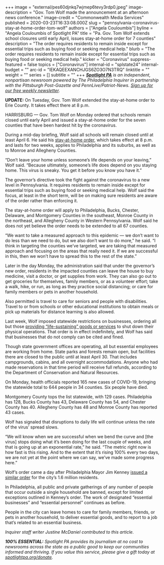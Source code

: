 +++
image = "external/pes60djnkq7wjmep6tevy3rdp0.jpeg"
image-description = "Gov. Tom Wolf made the announcement at an afternoon news conference."
image-credit = "Commonwealth Media Services"
published = 2020-03-23T16:33:08.000Z
slug = "pennsylvania-coronavirus-stay-at-home-order-tom-wolf"
authors = ["Angela Couloumbis"]
byline = "Angela Couloumbis of Spotlight PA"
title = "Pa. Gov. Tom Wolf extends school closures until early April, issues stay-at-home order for 7 counties"
description = "The order requires residents to remain inside except for essential trips such as buying food or seeking medical help."
blurb = "The order requires residents to remain inside except for essential trips such as buying food or seeking medical help."
kicker = "Coronavirus"
suppress-featured = false
topics = ["Coronavirus"]
internal-id = "splstate24"
internal-budget = ""
arc-id = "IEKAQEEXANCHJGS6ZO3O7N3TRQ"
linktitle = ""
weight = ""
series = []
subtitle = ""
+++
<a href="https://www.spotlightpa.org/"><i><b>Spotlight PA</b></i></a><i> is an independent, nonpartisan newsroom powered by The Philadelphia Inquirer in partnership with the Pittsburgh Post-Gazette and PennLive/Patriot-News. </i><a href="https://www.spotlightpa.org/newsletters"><i>Sign up for our free weekly newsletter</i></a><i>.</i>

**UPDATE:** On Tuesday, Gov. Tom Wolf extended the stay-at-home order to Erie County. It takes effect there at 8 p.m.

HARRISBURG — Gov. Tom Wolf on Monday ordered that schools remain closed until early April and issued a stay-at-home order for the seven counties that have been hardest hit by the coronavirus.

During a mid-day briefing, Wolf said all schools will remain closed until at least April 6. He said his [stay-at-home order](https://www.spotlightpa.org/news/2020/03/pennsylvania-pa-coronavirus-stay-at-home-tom-wolf-details/), which takes effect at 8 p.m. and lasts for two weeks, applies to Philadelphia and its suburbs, as well as to Monroe and Allegheny Counties.

“Don’t leave your home unless someone’s life depends on your leaving,” Wolf said. “Because ultimately, someone’s life does depend on you staying home. This virus is sneaky. You get it before you know you have it.”

The governor’s directive took the fight against the coronavirus to a new level in Pennsylvania. It requires residents to remain inside except for essential trips such as buying food or seeking medical help. Wolf said the focus, at least in the short term, will be on making sure residents are aware of the order rather than enforcing it.

<script src="https://www.spotlightpa.org/embed.js" async></script><div data-spl-embed-version="1" data-spl-src="https://www.spotlightpa.org/embeds/donate/"></div>

The stay-at-home order will apply to Philadelphia, Bucks, Chester, Delaware, and Montgomery Counties in the southeast, Monroe County in the northeast, and Allegheny County in Western Pennsylvania. Wolf said he does not yet believe the order needs to be extended to all 67 counties.

“We want to take a measured approach to this epidemic — we don’t want to do less than we need to do, but we also don’t want to do more," he said. “I think in targeting the counties we’ve targeted, we are taking that measured approach and focusing on the areas that really need it. If we are successful in this, then we won’t have to spread this to the rest of the state.”

Later in the day Monday, the administration said that under the governor’s new order, residents in the impacted counties can leave the house to buy medicine, visit a doctor, or get supplies from work. They can also go out to get groceries for themselves, family members, or as a volunteer effort; take a walk, hike, or run, as long as they practice social distancing; or care for family members or pets in another household.

Also permitted is travel to care for seniors and people with disabilities. Travel to or from schools or other educational institutions to obtain meals or pick up materials for distance learning is also allowed.

Last week, Wolf imposed statewide restrictions on businesses, ordering all but those [providing “life-sustaining” goods or services](https://www.spotlightpa.org/news/2020/03/pennsylvania-coronavirus-life-sustaining-wolf-mandatory-shutdown-order-full-list/) to shut down their physical operations. That order is in effect indefinitely, and Wolf has said that businesses that do not comply can be cited and fined.

Though state government offices are operating, all but essential employees are working from home. State parks and forests remain open, but facilities there are closed to the public until at least April 30. That includes campgrounds, cabins, and all overnight accommodations. Anyone who had made reservations in that time period will receive full refunds, according to the Department of Conservation and Natural Resources.

<script src="https://www.spotlightpa.org/embed.js" async></script><div data-spl-embed-version="1" data-spl-src="https://www.spotlightpa.org/embeds/newsletter/"></div>

On Monday, health officials reported 165 new cases of COVID-19, bringing the statewide total to 644 people in 34 counties. Six people have died.

Montgomery County tops the list statewide, with 129 cases. Philadelphia has 128, Bucks County has 43, Delaware County has 54, and Chester County has 40. Allegheny County has 48 and Monroe County has reported 43 cases.

Wolf has signaled that disruptions to daily life will continue unless the rate of the virus’ spread slows.

“We will know when we are successful when we bend the curve and \[the virus] stops doing what it’s been doing for the last couple of weeks, and that is going up at an exponential rate,” he said. “The metric right now is how fast is this rising. And to the extent that it’s rising 100% every two days, we are not yet at the point where we can say, we’ve made some progress here.”

Wolf’s order came a day after Philadelphia Mayor Jim Kenney [issued a similar order](https://www.inquirer.com/health/coronavirus/stay-at-home-order-kenney-covid-19-coronavirus-wolf-murphy-20200323.html) for the city’s 1.6 million residents.

In Philadelphia, all public and private gatherings of any number of people that occur outside a single household are banned, except for limited exceptions outlined in Kenney’s order. The work of designated “essential businesses” and “essential personnel” continues as before.

People in the city can leave homes to care for family members, friends, or pets in another household, to deliver essential goods, and to report to a job that’s related to an essential business.

*Inquirer staff writer Justine McDaniel contributed to this article.*

<i><b>100% ESSENTIAL:</b></i><i> Spotlight PA provides its journalism at no cost to newsrooms across the state as a public good to keep our communities informed and thriving. If you value this service, please give a gift today at </i><a href="https://www.spotlightpa.org/donate"><i>spotlightpa.org/donate</i></a><i>.</i>

<script src="https://www.spotlightpa.org/embed.js" async></script><div data-spl-embed-version="1" data-spl-src="https://www.spotlightpa.org/embeds/tips/?tip_text=Do%20you%20have%20a%20tip%20about%20%3Cb%3Ehow%20Pa.'s%20government%20is%20responding%20to%20the%20coronavirus%3C%2Fb%3E%3F%20Tell%20us."></div>